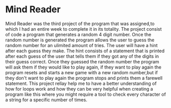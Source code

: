  # Mind Reader
 
 Mind Reader was the third project of the program that was assigned,to which I had an entire week to complete it in its 
 totality. The project consist of code a program that generates a random 4 digit number. Once the random number is generated 
 the program allows the user to guess the random number for an ulimited amount of tries. The user will have a hint after each guess 
 they make. The hint consists of a statement that is printed after each guess of the user that tells them if they got any 
of the digits in their guess correct. Once they guessed the random number the program will ask them if they would like to play 
again, if they want to play again the program resets and starts a new  game with a new random number,but if they don't want 
to play again the program stops and prints them a farewell statement.
This project rellay help me to have a better understanding of how for loops work and how they can be very helpful when 
creating a program like this where you might require a tool to check every character of a string for a specific number of times.


